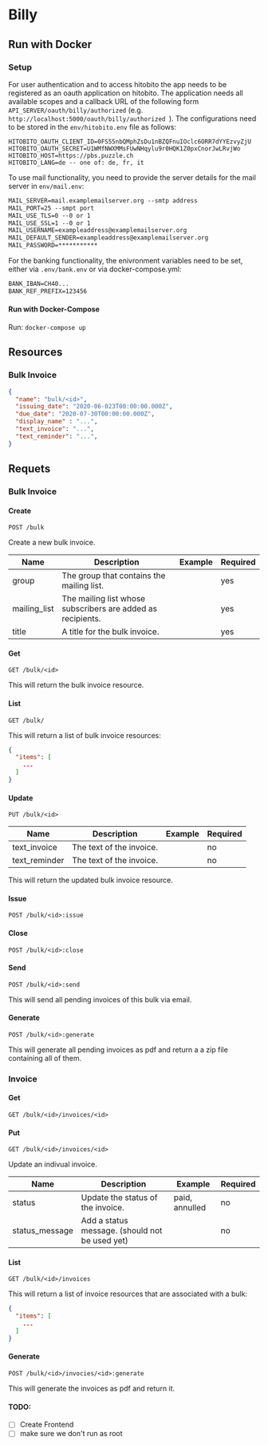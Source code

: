 # Billy

## Run with Docker

### Setup

For user authentication and to access hitobito the app needs to be registered as an oauth application on hitobito. The application needs all available scopes and a callback URL of the following form `API_SERVER/oauth/billy/authorized` (e.g. `http://localhost:5000/oauth/billy/authorized `).
The configurations need to be stored in the `env/hitobito.env` file as follows:
```text
HITOBITO_OAUTH_CLIENT_ID=0FS55nbQMphZsDu1nBZQFnuIOclc6ORR7dYYEzvyZjU
HITOBITO_OAUTH_SECRET=U1WMfNWXMMsFUwNHqylu9r0HQK1Z0pxCnorJwLRvjWo
HITOBITO_HOST=https://pbs.puzzle.ch
HITOBITO_LANG=de -- one of: de, fr, it
```

To use mail functionality, you need to provide the server details for the mail server in `env/mail.env`:

```txt
MAIL_SERVER=mail.examplemailserver.org --smtp address
MAIL_PORT=25 --smpt port
MAIL_USE_TLS=0 --0 or 1
MAIL_USE_SSL=1 --0 or 1
MAIL_USERNAME=exampleaddress@examplemailserver.org
MAIL_DEFAULT_SENDER=exampleaddress@examplemailserver.org
MAIL_PASSWORD=***********
```
For the banking functionality, the enivronment variables need to be set, either via `.env/bank.env` or via docker-compose.yml:

```txt
BANK_IBAN=CH40...
BANK_REF_PREFIX=123456
```


#### Run with Docker-Compose

Run: `docker-compose up`

## Resources


### Bulk Invoice

```json
{
  "name": "bulk/<id>",
  "issuing_date": "2020-06-023T00:00:00.000Z",
  "due_date": "2020-07-30T00:00:00.000Z",
  "display_name" : "...",
  "text_invoice": "...",
  "text_reminder": "...",
}
```

## Requets

### Bulk Invoice

#### Create

```
POST /bulk
```

Create a new bulk invoice.

| Name  | Description | Example | Required |
|-------|-------------|---------|----------|
| group | The group that contains the mailing list. |         | yes |
| mailing_list | The mailing list whose subscribers are added as recipients. |         | yes |
| title | A title for the bulk invoice. |         | yes |

#### Get

```
GET /bulk/<id>
```

This will return the bulk invoice resource.

#### List

```
GET /bulk/
```

This will return a list of bulk invoice resources:

```json
{
  "items": [
    ...
  ]
}
```

#### Update

```
PUT /bulk/<id>
```

| Name  | Description | Example | Required |
|-------|-------------|---------|----------|
| text_invoice | The text of the invoice. |         | no |
| text_reminder | The text of the invoice. |         | no |

This will return the updated bulk invoice resource.

#### Issue

```
POST /bulk/<id>:issue
```

#### Close

```
POST /bulk/<id>:close
```

#### Send

```
POST /bulk/<id>:send
```

This will send all pending invoices of this bulk via email.

#### Generate

```
POST /bulk/<id>:generate
```

This will generate all pending invoices as pdf and return a a zip file containing all of them.

### Invoice

#### Get

```
GET /bulk/<id>/invoices/<id>
```

#### Put

```
GET /bulk/<id>/invoices/<id>
```

Update an indivual invoice.

| Name  | Description | Example | Required |
|-------|-------------|---------|----------|
| status | Update the status of the invoice. | paid, annulled | no |
| status_message | Add a status message. (should not be used yet) | | no |

#### List

```
GET /bulk/<id>/invoices
```

This will return a list of invoice resources that are associated with a bulk:

```json
{
  "items": [
    ...
  ]
}
```

#### Generate

```
POST /bulk/<id>/invocies/<id>:generate
```

This will generate the invoices as pdf and return it.

#### TODO:
- [ ] Create Frontend
- [ ] make sure we don't run as root